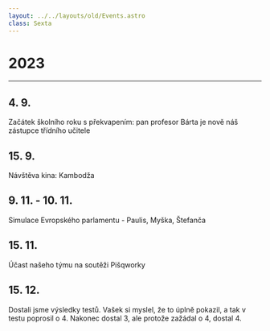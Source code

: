 ```yaml
---
layout: ../../layouts/old/Events.astro
class: Sexta
---
```

# 2023
---
## 4. 9.
Začátek školního roku s překvapením: pan profesor Bárta je nově náš zástupce třídního učitele

## 15. 9.
Návštěva kina: Kambodža

## 9. 11. - 10. 11.
Simulace Evropského parlamentu - Paulis, Myška, Štefanča

## 15. 11.
Účast našeho týmu na soutěži Pišqworky

## 15. 12.
Dostali jsme výsledky testů. Vašek si myslel, že to úplně pokazil,  a tak v testu poprosil o 4. Nakonec dostal 3, ale protože zažádal o 4, dostal 4.
